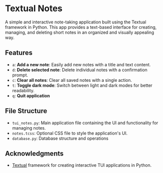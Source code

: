 
# Textual Notes

A simple and interactive note-taking application built using the Textual framework in Python. This app provides a text-based interface for creating, managing, and deleting short notes in an organized and visually appealing way.

## Features


-   `a`: **Add a new note**: Easily add new notes with a title and text content.
-   `d`: **Delete selected note**: Delete individual notes with a confirmation prompt.
-   `c`: **Clear all notes**: Clear all saved notes with a single action.
-   `t`: **Toggle dark mode**: Switch between light and dark modes for better readability.
-   `q`: **Quit application**
   
   ## File Structure

-   `tui_notes.py`: Main application file containing the UI and functionality for managing notes.
-   `notes.tcss`: Optional CSS file to style the application's UI.
-  `database.py`: Database structure and operations

## Acknowledgments

-   [Textual](https://github.com/Textualize/textual) framework for creating interactive TUI applications in Python.
